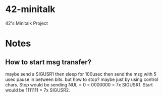 # 42-minitalk
42's Minitalk Project

# Notes

## How to start msg transfer?

maybe send a SIGUSR1 then sleep for 100usec then send the msg with 5 usec pause
in between bits. but how to stop? maybe just by using control chars. Stop would
be sending NUL = 0 = 0000000 = 7x SIGUSR1. Start would be 1111111 = 7x SIGUSR2.

